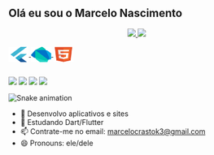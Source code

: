 
## Olá eu sou o Marcelo Nascimento
<div align="center">
  <a href="https://github.com/Marcelo1233">
  <img height="180em" src="https://github-readme-stats.vercel.app/api?username=Marcelo1233&show_icons=true&theme=dracula&include_all_commits=true&count_private=true"/>
  <img height="180em" src="https://github-readme-stats.vercel.app/api/top-langs/?username=Marcelo1233&layout=compact&langs_count=7&theme=dracula"/>
</div>
  
  
<div style="display: inline_block"><br>
    <img align="center" alt="Marcelo-CSS" height="30" width="40" src="https://raw.githubusercontent.com/devicons/devicon/master/icons/flutter/flutter-original.svg">
  <img align="center" alt="Marcelo-Dart" height="30" width="40" src="https://raw.githubusercontent.com/devicons/devicon/master/icons/dart/dart-original.svg">
  <img align="center" alt="Marcelo-HTML" height="30" width="40" src="https://raw.githubusercontent.com/devicons/devicon/master/icons/html5/html5-original.svg">
  
</div>
  
  ##
 
<div> 
  <a href="[https://www.youtube.com/channel/UC_-uuuZbY0AAt9CViNzvc-Q](https://youtube.com/channel/UCrLSfNHsWzoNz5N0ces3mTQ)" target="_blank"><img src="https://img.shields.io/badge/YouTube-FF0000?style=for-the-badge&logo=youtube&logoColor=white" target="_blank"></a>
  <a href="https://instagram.com/marcelo.nascimentok3" target="_blank"><img src="https://img.shields.io/badge/-Instagram-%23E4405F?style=for-the-badge&logo=instagram&logoColor=white" target="_blank"></a>
  <a href = "mailto:marcelocrastok3@gmail.com"><img src="https://img.shields.io/badge/-Gmail-%23333?style=for-the-badge&logo=gmail&logoColor=white" target="_blank"></a>
  <a href="(https://www.linkedin.com/in/marcelo-nascimento-368555235)" target="_blank"><img src="https://img.shields.io/badge/-LinkedIn-%230077B5?style=for-the-badge&logo=linkedin&logoColor=white" target="_blank"></a> 
 
  ![Snake animation](https://github.com/Marcelo1233/Marcelo1233/blob/output/github-contribution-grid-snake.svg)
 
</div>
  
  - 🔭 Desenvolvo aplicativos e sites
- 🌱 Estudando Dart/Flutter
- 📫 Contrate-me no email: marcelocrastok3@gmail.com
- 😄 Pronouns: ele/dele
